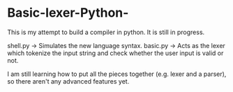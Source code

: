 # Basic-lexer-Python-
This is my attempt to build a compiler in python. It is still in progress.

shell.py -> Simulates the new language syntax. 
basic.py -> Acts as the lexer which tokenize the input string and check whether the user input is valid or not.

I am still learning how to put all the pieces together (e.g. lexer and a parser), so there aren't any advanced features yet.
